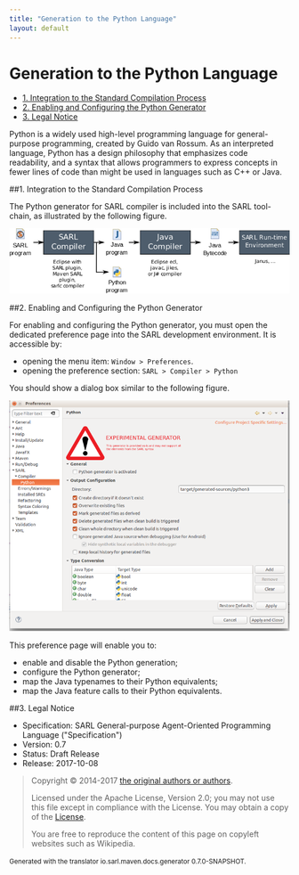 ```yaml
---
title: "Generation to the Python Language"
layout: default
---
```


# Generation to the Python Language


<ul class="page_outline" id="page_outline">

<li><a href="#1-integration-to-the-standard-compilation-process">1. Integration to the Standard Compilation Process</a></li>
<li><a href="#2-enabling-and-configuring-the-python-generator">2. Enabling and Configuring the Python Generator</a></li>
<li><a href="#3-legal-notice">3. Legal Notice</a></li>

</ul>


Python is a widely used high-level programming language for general-purpose programming, created by Guido van Rossum.
As an interpreted language, Python has a design philosophy that emphasizes code readability, and a syntax that allows
programmers to express concepts in fewer lines of code than might be used in languages such as C++ or Java.

##1. Integration to the Standard Compilation Process

The Python generator for SARL compiler is included into the SARL tool-chain, as illustrated by the following figure.

![Standard Compilation Process for SARL Programs](./compilation_process.png)

##2. Enabling and Configuring the Python Generator

For enabling and configuring the Python generator, you must open the dedicated preference page into the SARL development environment.
It is accessible by:

* opening the menu item: `Window > Preferences`.
* opening the preference section: `SARL > Compiler > Python`  

You should show a dialog box similar to the following figure.

![Preference Page into the SARL Development Environment](./python_generator_config.png)

This preference page will enable you to:

* enable and disable the Python generation;
* configure the Python generator;
* map the Java typenames to their Python equivalents;
* map the Java feature calls to their Python equivalents.



##3. Legal Notice

* Specification: SARL General-purpose Agent-Oriented Programming Language ("Specification")
* Version: 0.7
* Status: Draft Release
* Release: 2017-10-08

> Copyright &copy; 2014-2017 [the original authors or authors](http://www.sarl.io/about/index.html).
>
> Licensed under the Apache License, Version 2.0;
> you may not use this file except in compliance with the License.
> You may obtain a copy of the [License](http://www.apache.org/licenses/LICENSE-2.0).
>
> You are free to reproduce the content of this page on copyleft websites such as Wikipedia.

<small>Generated with the translator io.sarl.maven.docs.generator 0.7.0-SNAPSHOT.</small>